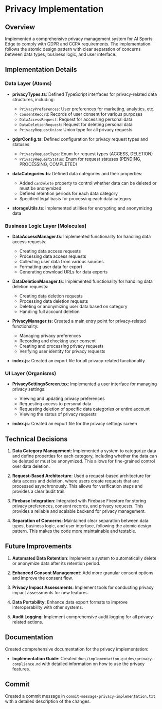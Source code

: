 # Privacy Implementation

## Overview

Implemented a comprehensive privacy management system for AI Sports Edge to comply with GDPR and CCPA requirements. The implementation follows the atomic design pattern with clear separation of concerns between data types, business logic, and user interface.

## Implementation Details

### Data Layer (Atoms)

- **privacyTypes.ts**: Defined TypeScript interfaces for privacy-related data structures, including:

  - `PrivacyPreferences`: User preferences for marketing, analytics, etc.
  - `ConsentRecord`: Records of user consent for various purposes
  - `DataAccessRequest`: Request for accessing personal data
  - `DataDeletionRequest`: Request for deleting personal data
  - `PrivacyRequestUnion`: Union type for all privacy requests

- **gdprConfig.ts**: Defined configuration for privacy request types and statuses:

  - `PrivacyRequestType`: Enum for request types (ACCESS, DELETION)
  - `PrivacyRequestStatus`: Enum for request statuses (PENDING, PROCESSING, COMPLETED)

- **dataCategories.ts**: Defined data categories and their properties:

  - Added `canDelete` property to control whether data can be deleted or must be anonymized
  - Defined retention periods for each data category
  - Specified legal basis for processing each data category

- **storageUtils.ts**: Implemented utilities for encrypting and anonymizing data

### Business Logic Layer (Molecules)

- **DataAccessManager.ts**: Implemented functionality for handling data access requests:

  - Creating data access requests
  - Processing data access requests
  - Collecting user data from various sources
  - Formatting user data for export
  - Generating download URLs for data exports

- **DataDeletionManager.ts**: Implemented functionality for handling data deletion requests:

  - Creating data deletion requests
  - Processing data deletion requests
  - Deleting or anonymizing user data based on category
  - Handling full account deletion

- **PrivacyManager.ts**: Created a main entry point for privacy-related functionality:

  - Managing privacy preferences
  - Recording and checking user consent
  - Creating and processing privacy requests
  - Verifying user identity for privacy requests

- **index.js**: Created an export file for all privacy-related functionality

### UI Layer (Organisms)

- **PrivacySettingsScreen.tsx**: Implemented a user interface for managing privacy settings:

  - Viewing and updating privacy preferences
  - Requesting access to personal data
  - Requesting deletion of specific data categories or entire account
  - Viewing the status of privacy requests

- **index.js**: Created an export file for the privacy settings screen

## Technical Decisions

1. **Data Category Management**: Implemented a system to categorize data and define properties for each category, including whether the data can be deleted or must be anonymized. This allows for fine-grained control over data deletion.

2. **Request-Based Architecture**: Used a request-based architecture for data access and deletion, where users create requests that are processed asynchronously. This allows for verification steps and provides a clear audit trail.

3. **Firebase Integration**: Integrated with Firebase Firestore for storing privacy preferences, consent records, and privacy requests. This provides a reliable and scalable backend for privacy management.

4. **Separation of Concerns**: Maintained clear separation between data types, business logic, and user interface, following the atomic design pattern. This makes the code more maintainable and testable.

## Future Improvements

1. **Automated Data Retention**: Implement a system to automatically delete or anonymize data after its retention period.

2. **Enhanced Consent Management**: Add more granular consent options and improve the consent flow.

3. **Privacy Impact Assessments**: Implement tools for conducting privacy impact assessments for new features.

4. **Data Portability**: Enhance data export formats to improve interoperability with other systems.

5. **Audit Logging**: Implement comprehensive audit logging for all privacy-related actions.

## Documentation

Created comprehensive documentation for the privacy implementation:

- **Implementation Guide**: Created `docs/implementation-guides/privacy-compliance.md` with detailed information on how to use the privacy features.

## Commit

Created a commit message in `commit-message-privacy-implementation.txt` with a detailed description of the changes.
